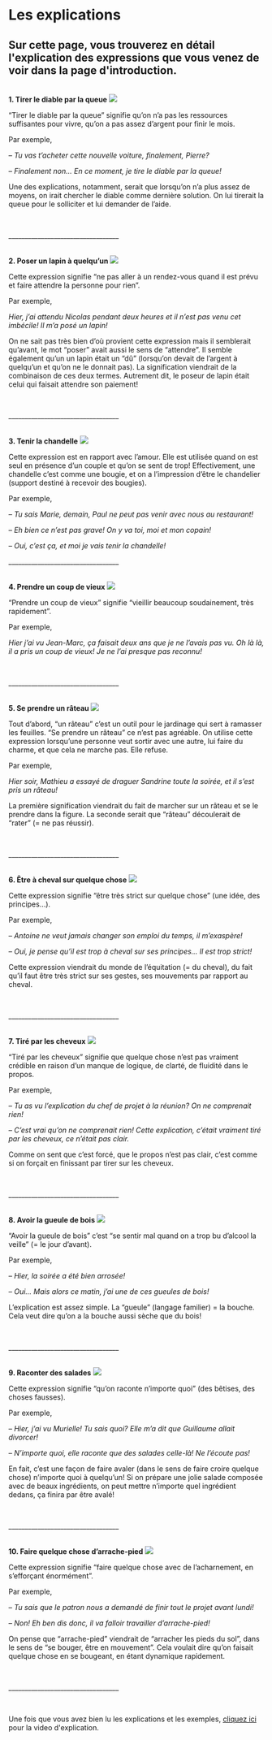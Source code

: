 
<h1>Les explications</h1>
<h2>Sur cette page, vous trouverez en détail l'explication des expressions que vous venez de voir dans la page d'introduction.</h2>
  <br>
  <b>1. Tirer le diable par la queue</b>
  <img src="https://user-images.githubusercontent.com/94960769/150658792-b60625db-880c-4587-b7b8-6a6e2244fee0.jpg">
  <p>“Tirer le diable par la queue” signifie qu’on n’a pas les ressources suffisantes pour vivre, qu’on a pas assez d’argent pour finir le mois.</p>
  <p>Par exemple,</p>
  <i>– Tu vas t’acheter cette nouvelle voiture, finalement, Pierre?
  <p>– Finalement non… En ce moment, je tire le diable par la queue!</i>
  <p>Une des explications, notamment, serait que lorsqu’on n’a plus assez de moyens, on irait chercher le diable comme dernière solution. On lui tirerait la queue pour le solliciter et lui demander de l’aide.</p>
  <br>
  <p>__________________________________</p>
  <br>
  <b>2. Poser un lapin à quelqu’un</b>
  <img src="https://user-images.githubusercontent.com/94960769/150658804-d4e15e26-eae5-4333-831d-71edaa71bed0.jpg">
  <p>Cette expression signifie “ne pas aller à un rendez-vous quand il est prévu et faire attendre la personne pour rien”.</p>
  <p>Par exemple,</p>
  <i>Hier, j’ai attendu Nicolas pendant deux heures et il n’est pas venu cet imbécile! Il m’a posé un lapin!</i>
  <p>On ne sait pas très bien d’où provient cette expression mais il semblerait qu’avant, le mot “poser” avait aussi le sens de “attendre”. Il semble également qu’un un lapin était un “dû” (lorsqu’on devait de l’argent à quelqu’un et qu’on ne le donnait pas). La signification viendrait de la combinaison de ces deux termes. Autrement dit, le poseur de lapin était celui qui faisait attendre son paiement!</p>
  <br>
  <p>__________________________________</p>
   <br>
  <b>3. Tenir la chandelle</b>
  <img src="https://user-images.githubusercontent.com/94960769/150649521-77dfb7dd-69ac-4df9-b124-92f57782a072.jpg">
  <p>Cette expression est en rapport avec l’amour. Elle est utilisée quand on est seul en présence d’un couple et qu’on se sent de trop!
Effectivement, une chandelle c’est comme une bougie, et on a l’impression d’être le chandelier (support destiné à recevoir des bougies).</p>
  <p>Par exemple,</p>
  <i>– Tu sais Marie, demain, Paul ne peut pas venir avec nous au restaurant!
  <p>– Eh bien ce n’est pas grave! On y va toi, moi et mon copain!</p>
  <p>– Oui, c’est ça, et moi je vais tenir la chandelle!</i>
  <br>
  <p>__________________________________</p>
   <br>
  <b>4. Prendre un coup de vieux</b>
  <img src="https://user-images.githubusercontent.com/94960769/150658788-1e083d49-555e-4ce5-bc74-0211e779f32b.jpg">
  <p>“Prendre un coup de vieux” signifie “vieillir beaucoup soudainement, très rapidement”.</p>
  <p>Par exemple,</p>
  <i><p>Hier j’ai vu Jean-Marc, ça faisait deux ans que je ne l’avais pas vu. Oh là là, il a pris un coup de vieux! Je ne l’ai presque pas reconnu!</p></i>
  <br>
  <p>__________________________________</p>
  <br>
  <b>5. Se prendre un râteau</b>
  <img src="https://user-images.githubusercontent.com/94960769/150658784-88c70833-8448-489f-b790-30f770f86119.jpg">
  <p>Tout d’abord, “un râteau” c’est un outil pour le jardinage qui sert à ramasser les feuilles. “Se prendre un râteau” ce n’est pas agréable.
On utilise cette expression lorsqu’une personne veut sortir avec une autre, lui faire du charme, et que cela ne marche pas. Elle refuse.</p>
  <p>Par exemple,</p>
  <i>Hier soir, Mathieu a essayé de draguer Sandrine toute la soirée, et il s’est pris un râteau!</i>
  <p>La première signification viendrait du fait de marcher sur un râteau et se le prendre dans la figure. La seconde serait que “râteau” découlerait de “rater” (= ne pas réussir).</p>
  <br>
  <p>__________________________________</p>
  <br>
  <b>6. Être à cheval sur quelque chose</b>
  <img src="https://user-images.githubusercontent.com/94960769/150658795-c26c9a10-18dc-481a-a3f7-50e96e05140d.jpg">
  <p>Cette expression signifie “être très strict sur quelque chose” (une idée, des principes…).</p>
  <p>Par exemple,</p>
  <i>– Antoine ne veut jamais changer son emploi du temps, il m’exaspère!
  <p>– Oui, je pense qu’il est trop à cheval sur ses principes… Il est trop strict!</i>
  <p>Cette expression viendrait du monde de l’équitation (= du cheval), du fait qu’il faut être très strict sur ses gestes, ses mouvements par rapport au cheval.</p>
  <br>
  <p>__________________________________</p>
  <br>
  <b>7. Tiré par les cheveux</b>
  <img src="https://user-images.githubusercontent.com/94960769/150658797-8500c9ff-5476-42ce-b971-b60e094d47e2.jpg">
  <p>“Tiré par les cheveux” signifie que quelque chose n’est pas vraiment crédible en raison d’un manque de logique, de clarté, de fluidité dans le propos.</p>
  <p>Par exemple,</p>
  <i>– Tu as vu l’explication du chef de projet à la réunion? On ne comprenait rien!
  <p>– C’est vrai qu’on ne comprenait rien! Cette explication, c’était vraiment tiré par les cheveux, ce n’était pas clair.</i>
  <p>Comme on sent que c’est forcé, que le propos n’est pas clair, c’est comme si on forçait en finissant par tirer sur les cheveux.</p>
  <br>
  <p>__________________________________</p>
  <br>
  <b>8. Avoir la gueule de bois</b>
  <img src="https://user-images.githubusercontent.com/94960769/150658799-8ae996b0-1d0d-488c-8ba5-0cccd09bd7f9.jpg">
  <p>“Avoir la gueule de bois” c’est “se sentir mal quand on a trop bu d’alcool la veille” (= le jour d’avant).</p>
  <p>Par exemple,</p>
  <i>– Hier, la soirée a été bien arrosée!
  <p>– Oui… Mais alors ce matin, j’ai une de ces gueules de bois!</i>
  <p>L’explication est assez simple. La “gueule” (langage familier) = la bouche. Cela veut dire qu’on a la bouche aussi sèche que du bois!</p>
  <br>
  <p>__________________________________</p>
  <br>
  <b>9. Raconter des salades</b>
  <img src="https://user-images.githubusercontent.com/94960769/150658801-28ed0a80-2330-4877-aff2-c200274b7801.jpg">
  <p>Cette expression signifie “qu’on raconte n’importe quoi” (des bêtises, des choses fausses).</p>
  <p>Par exemple,</p>
  <i>– Hier, j’ai vu Murielle! Tu sais quoi? Elle m’a dit que Guillaume allait divorcer!
  <p>– N’importe quoi, elle raconte que des salades celle-là! Ne l’écoute pas!</i>
  <p>En fait, c’est une façon de faire avaler (dans le sens de faire croire quelque chose) n’importe quoi à quelqu’un! Si on prépare une jolie salade composée avec de beaux ingrédients, on peut mettre n’importe quel ingrédient dedans, ça finira par être avalé!</p>
  <br>
  <p>__________________________________</p>
  <br>
  <b>10. Faire quelque chose d’arrache-pied</b>
  <img src="https://user-images.githubusercontent.com/94960769/150658803-252504d9-c193-4451-8bbb-bddd9b8ef8e0.jpg">
  <p>Cette expression signifie “faire quelque chose avec de l’acharnement, en s’efforçant énormément”.</p>
  <p>Par exemple,</p>
  <i>– Tu sais que le patron nous a demandé de finir tout le projet avant lundi!
  <p>– Non! Eh ben dis donc, il va falloir travailler d’arrache-pied!</i>
  <p>On pense que “arrache-pied” viendrait de “arracher les pieds du sol”, dans le sens de “se bouger, être en mouvement”. Cela voulait dire qu’on faisait quelque chose en se bougeant, en étant dynamique rapidement.</p>
  <br>
  <p>__________________________________</p>
  <br>
  <p>Une fois que vous avez bien lu les explications et les exemples, <a href="https://solenneboyce.github.io/SML5202_FINAL_WEBSITE/video.html">cliquez ici</a> pour la video d'explication.</p>
